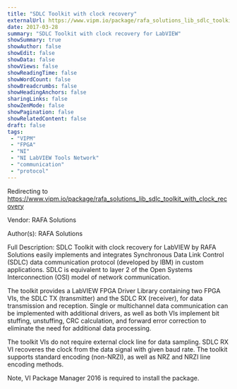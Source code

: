 ```yaml
---
title: "SDLC Toolkit with clock recovery"
externalUrl: https://www.vipm.io/package/rafa_solutions_lib_sdlc_toolkit_with_clock_recovery
date: 2017-03-28
summary: "SDLC Toolkit with clock recovery for LabVIEW"
showSummary: true
showAuthor: false
showEdit: false
showData: false
showViews: false
showReadingTime: false
showWordCount: false
showBreadcrumbs: false
showHeadingAnchors: false
sharingLinks: false
showZenMode: false
showPagination: false
showRelatedContent: false
draft: false
tags:
 - "VIPM"
 - "FPGA"
 - "NI"
 - "NI LabVIEW Tools Network"
 - "communication"
 - "protocol"
---
```


Redirecting to https://www.vipm.io/package/rafa_solutions_lib_sdlc_toolkit_with_clock_recovery

Vendor: RAFA Solutions

Author(s): RAFA Solutions
 
Full Description:
SDLC Toolkit with clock recovery for LabVIEW by RAFA Solutions easily implements and integrates Synchronous Data Link Control (SDLC) data communication protocol (developed by IBM) in custom applications. SDLC is equivalent to layer 2 of the Open Systems Interconnection (OSI) model of network communication. 

The toolkit provides a LabVIEW FPGA Driver Library containing two FPGA VIs, the SDLC TX (transmitter) and the SDLC RX (receiver), for data transmission and reception. Single or multichannel data communication can be implemented with additional drivers, as well as both VIs implement bit stuffing, unstuffing, CRC calculation, and forward error correction to eliminate the need for additional data processing.

The toolkit VIs do not require external clock line for data sampling. SDLC RX VI recoveres the clock from the data signal with given baud rate. 
The toolkit supports standard encoding (non-NRZI), as well as NRZ and NRZI line encoding methods.

Note, VI Package Manager 2016 is required to install the package.